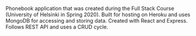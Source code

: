 Phonebook application that was created during the Full Stack Course (University of Helsinki in Spring 2020).  Built for hosting on Heroku and uses MongoDB for accessing and storing data.  Created with React and Express.  Follows REST API and uses a CRUD cycle.
